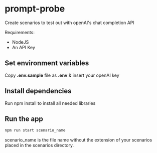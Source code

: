 # prompt-probe

Create scenarios to test out with openAI's chat completion API

Requirements:
* NodeJS
* An API Key

## Set environment variables
Copy **.env.sample** file as **.env** & insert your openAI key

## Install dependencies
Run npm install to install all needed libraries

## Run the app
```sh
npm run start scenario_name
```

scenario_name is the file name without the extension of your scenarios placed in the scenarios directory.
